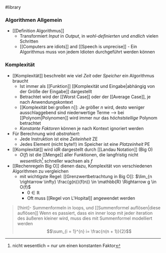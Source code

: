#library 
### Algorithmen Allgemein
- [[Definition Algorithmus]]
	- Transformiert *Input* in *Output*, in *wohl-definierten* und _endlich_ vielen Schritten
	- [[Computers are idiots]] and [[Speech is unprecise]] - Ein Algorithmus muss von jedem Idioten durchgeführt werden können

### Komplexität
- [[Komplexität]] beschreibt wie viel _Zeit_ oder _Speicher_ ein Algorithmus braucht
	- Ist immer als [[Funktion]] [[Komplexität und Eingabe|abhängig von der Größe der Eingabe]] dargestellt
	- Betrachtet wird der [[Worst Case]] oder der [[Average Case]], je nach Anwendungskontext
	- [[Komplexität bei großen n]]: Je größer $n$ wird, desto weniger ausschlaggebend sind niederwertige Terme
		--> bei [[Polynom|Polynomen]] wird immer nur das _höchststellige_ Polynom betrachtet
	- _Konstante Faktoren_ können je nach Kontext ignoriert werden
- Für Berechnung wird _abstrahiert_:
	- Jede Instruktion ist eine _Zeiteinheit_ ZE
	- Jedes Element (nicht byte!!) im Speicher ist eine _Platzeinheit_ PE
- [[Komplexität]] wird idR dargestellt durch [[Landau Notation]] (Big O)
	- $O(f)$ ist die [[Menge]] aller Funktionen, die langfristig nicht _wesentlich_[^1] schneller wachsen als $f$ 
- [[Rechenregeln Big O]] dienen dazu, Komplexität von verschiedenen Algorithmen zu vergleichen
	- mit wichtigste Regel: [[Grenzwertbetrachtung in Big O]]: $\lim_{n \rightarrow \infty} \frac{g(n)}{f(n)} \in \mathbb{R} \Rightarrow g \in O(f)$
		- $0 \in \mathbb{R}$ 
		- Oft muss [[Regel von L'Hopital]] angewendet werden
> [!hint]- Summenformeln in loops, und [[Summenformel auflösen|diese auflösen]]
> Wenn es passiert, dass ein inner loop mit jeder iteration des äußeren kleiner wird, muss dies mit Summenformel modelliert werden
> $$\sum_{i = 1}^{n} i= \frac{n(n + 1)}{2}$$

[^1]: nicht wesentlich = nur um einen konstanten Faktor